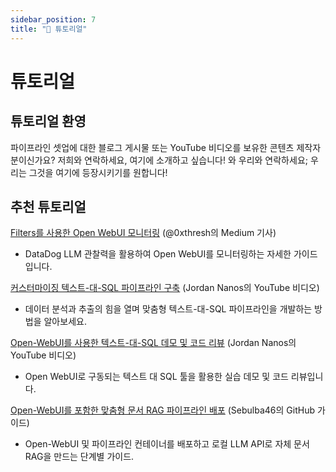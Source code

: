 ```yaml
---
sidebar_position: 7
title: "📖 튜토리얼"
---
```


# 튜토리얼

## 튜토리얼 환영

파이프라인 셋업에 대한 블로그 게시물 또는 YouTube 비디오를 보유한 콘텐츠 제작자분이신가요? 저희와 연락하세요, 여기에 소개하고 싶습니다!
와 우리와 연락하세요; 우리는 그것을 여기에 등장시키기를 원합니다!

## 추천 튜토리얼

[Filters를 사용한 Open WebUI 모니터링](https://medium.com/@0xthresh/monitor-open-webui-with-datadog-llm-observability-620ef3a598c6) (@0xthresh의 Medium 기사)

- DataDog LLM 관찰력을 활용하여 Open WebUI를 모니터링하는 자세한 가이드입니다.
  
[커스터마이징 텍스트-대-SQL 파이프라인 구축](https://www.youtube.com/watch?v=y7frgUWrcT4) (Jordan Nanos의 YouTube 비디오)

- 데이터 분석과 추출의 힘을 열며 맞춤형 텍스트-대-SQL 파이프라인을 개발하는 방법을 알아보세요.

[Open-WebUI를 사용한 텍스트-대-SQL 데모 및 코드 리뷰](https://www.youtube.com/watch?v=iLVyEgxGbg4) (Jordan Nanos의 YouTube 비디오)

- Open WebUI로 구동되는 텍스트 대 SQL 툴을 활용한 실습 데모 및 코드 리뷰입니다.

[Open-WebUI를 포함한 맞춤형 문서 RAG 파이프라인 배포](https://github.com/Sebulba46/document-RAG-pipeline) (Sebulba46의 GitHub 가이드)

- Open-WebUI 및 파이프라인 컨테이너를 배포하고 로컬 LLM API로 자체 문서 RAG을 만드는 단계별 가이드.
